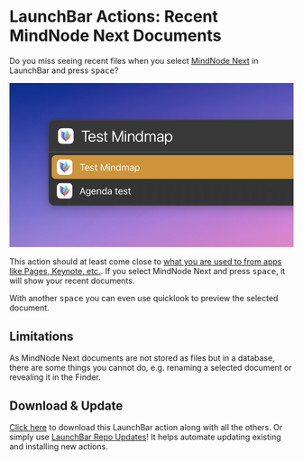 # LaunchBar Actions: Recent MindNode Next Documents

Do you miss seeing recent files when you select [MindNode Next](https://mindnode.com/next) in LaunchBar and press <kbd>space</kbd>? 

<img src="01.jpg" width="958"/> 

This action should at least come close to [what you are used to from apps like Pages, Keynote, etc.](https://youtu.be/lLZgKIthbOk?t=82). If you select MindNode Next and press <kbd>space</kbd>, it will show your recent documents. 

With another <kbd>space</kbd> you can even use quicklook to preview the selected document. 

## Limitations 

As MindNode Next documents are not stored as files but in a database, there are some things you cannot do, e.g. renaming a selected document or revealing it in the Finder.

## Download & Update

[Click here](https://github.com/Ptujec/LaunchBar/archive/refs/heads/master.zip) to download this LaunchBar action along with all the others. Or simply use [LaunchBar Repo Updates](https://github.com/Ptujec/LaunchBar/tree/master/LB-Repo-Updates#launchbar-repo-updates-action)! It helps automate updating existing and installing new actions.